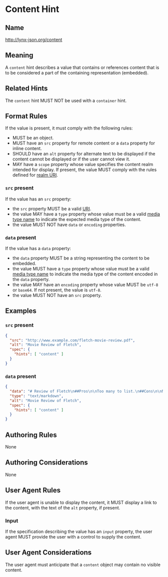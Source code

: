 # Content Hint

## Name

http://lynx-json.org/content

## Meaning

A `content` hint describes a value that contains or references content that is to be considered a part of the containing representation (embedded).

## Related Hints

The `content` hint MUST NOT be used with a `container` hint.

## Format Rules

If the value is present, it must comply with the following rules:

- MUST be an object.
- MUST have an `src` property for remote content or a `data` property for inline content.
- SHOULD have an `alt` property for alternate text to be displayed if the content cannot be displayed or if the user cannot view it.
- MAY have a `scope` property whose value specifies the content realm intended for display. If present, the value MUST comply with the rules defined for [realm URI](#realm-uri).

### `src` present

If the value has an `src` property:

- the `src` property MUST be a valid [URI](#uri).
- the value MAY have a `type` property whose value must be a valid [media type name](#media-type-name) to indicate the expected media type of the content.
- the value MUST NOT have `data` or `encoding` properties.

### `data` present

If the value has a `data` property:

- the `data` property MUST be a string representing the content to be embedded.
- the value MUST have a `type` property whose value must be a valid [media type name](#media-type-name) to indicate the media type of the content encoded in the `data` property.
- the value MAY have an `encoding` property whose value MUST be `utf-8` or `base64`. If not present, the value is `utf-8`.
- the value MUST NOT have an `src` property.

## Examples

### `src` present

```json
{
  "src": "http://www.example.com/fletch-movie-review.pdf",
  "alt": "Movie Review of Fletch",
  "spec": {
    "hints": [ "content" ]
  }
}
```

### `data` present

```json
{
  "data": "# Review of Fletch\n##Pros\n\nToo many to list.\n##Cons\n\nNone!",
  "type": "text/markdown",
  "alt": "Movie Review of Fletch",
  "spec": {
    "hints": [ "content" ]
  }
}
```

## Authoring Rules

None

## Authoring Considerations

None

## User Agent Rules

If the user agent is unable to display the content, it MUST display a link to the content, with the text of the `alt` property, if present.

### Input

If the specification describing the value has an `input` property, the user agent MUST provide the user with a control to supply the content.

## User Agent Considerations

The user agent must anticipate that a `content` object may contain no visible content.
